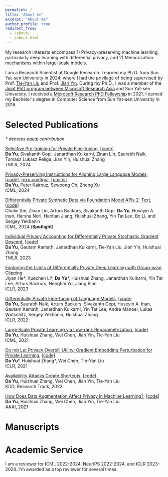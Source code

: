 ```yaml
---
permalink: /
title: "About me"
excerpt: "About me"
author_profile: true
redirect_from: 
  - /about/
  - /about.html
---
```


My research interests encompass 1) Privacy-preserving machine learning, particularly deep learning with differential privacy, and 2) Memorization mechanisms within large-scale models. 

I am a Research Scientist at Google Research. I earned my Ph.D. from Sun Yat-sen University in 2024, where I had the privilege of being supervised by Prof. [Tie-Yan Liu](https://scholar.google.com/citations?user=Nh832fgAAAAJ&hl=en) and Prof. [Jian Yin](https://openreview.net/profile?id=~Jian_Yin3). During my Ph.D., I was a member of the [Joint PhD program between Microsoft Research Asia](https://www.msra.cn/zh-cn/connections/academic-programs/joint-phd) and Sun Yat-sen University. I received a [Microsoft Research PhD Fellowship](https://www.microsoft.com/en-us/research/lab/microsoft-research-asia/articles/eleven-phd-students-are-awarded-the-2021-microsoft-research-asia-fellowship-award/) in 2021. I earned my Bachelor's degree in Computer Science from Sun Yat-sen University in 2019.




Selected Publications
======

*\* denotes equal contribution.*

[Selective Pre-training for Private Fine-tuning](https://arxiv.org/abs/2305.13865), [[code]](https://github.com/dayu11/selective_pretraining_for_private_finetuning)<br>
**Da Yu**, Sivakanth Gopi, Janardhan  Kulkarni, Zinan Lin, Saurabh Naik, Tomasz Lukasz Religa, Jian Yin, Huishuai Zhang<br>
TMLR, 2024

[Privacy-Preserving Instructions for Aligning Large Language Models](https://arxiv.org/abs/2402.13659), [[code]](https://github.com/google-research/google-research/tree/master/dp_instructions), [[exp configs]](https://drive.google.com/drive/folders/1ZM5xZoY7thFAhsp9qUDpyf-lJncnd7c5?usp=sharing), [[poster]](https://drive.google.com/file/d/1DMbadZWxfTWDcqkO7n6vultaRPUA5tEC/view?usp=sharing)<br>
**Da Yu**, Peter Kairouz, Sewoong Oh, Zheng Xu<br>
ICML, 2024

[Differentially Private Synthetic Data via Foundation Model APIs 2: Text](https://arxiv.org/abs/2403.01749), [[code]](https://github.com/AI-secure/aug-pe)<br>
Chulin Xie, Zinan Lin, Arturs Backurs, Sivakanth Gopi, **Da Yu**, Huseyin A Inan, Harsha Nori, Haotian Jiang, Huishuai Zhang, Yin Tat Lee, Bo Li, and Sergey Yekhanin<br>
ICML, 2024 (**Spotlight**)

[Individual Privacy Accounting for Differentially Private Stochastic Gradient Descent](https://arxiv.org/abs/2206.02617), [[code]](https://github.com/dayu11/individual_privacy_of_DPSGD)<br>
**Da Yu**, Gautam Kamath, Janardhan Kulkarni, Tie-Yan Liu, Jian Yin, Huishuai Zhang<br>
TMLR, 2023
    
[Exploring the Limits of Differentially Private Deep Learning with Group-wise Clipping](https://openreview.net/pdf?id=oze0clVGPeX)<br>
Jiyan He\*, Xuechen Li\*, **Da Yu**\*, Huishuai Zhang, Janardhan Kulkarni, Yin Tat Lee, Arturs Backurs, Nenghai Yu, Jiang Bian<br>
ICLR, 2023

[Differentially Private Fine-tuning of Language Models](https://arxiv.org/abs/2110.06500), [[code]](https://github.com/huseyinatahaninan/Differentially-Private-Fine-tuning-of-Language-Models)<br>
**Da Yu**, Saurabh Naik, Arturs Backurs, Sivakanth Gopi, Huseyin A. Inan, Gautam Kamath, Janardhan Kulkarni, Yin Tat Lee, Andre Manoel, Lukas Wutschitz, Sergey Yekhanin, Huishuai Zhang<br>
ICLR, 2022

[Large Scale Private Learning via Low-rank Reparametrization](https://arxiv.org/abs/2106.09352), [[code]](https://github.com/dayu11/Differentially-Private-Deep-Learning)<br>
**Da Yu**, Huishuai Zhang, Wei Chen, Jian Yin, Tie-Yan Liu<br>
ICML, 2021

[Do not Let Privacy Overbill Utility: Gradient Embedding Perturbation for Private Learning](https://arxiv.org/abs/2102.12677), [[code]](https://github.com/dayu11/Differentially-Private-Deep-Learning/tree/main/vision/GEP)<br>
**Da Yu**\*, Huishuai Zhang\*, Wei Chen, Tie-Yan Liu<br>
ICLR, 2021

[Availability Attacks Create Shortcuts](https://arxiv.org/abs/2111.00898), [[code]](https://github.com/dayu11/Availability-Attacks-Create-Shortcuts)<br>
**Da Yu**, Huishuai Zhang, Wei Chen, Jian Yin, Tie-Yan Liu<br>
KDD, Research Track, 2022

[How Does Data Augmentation Affect Privacy in Machine Learning?](https://arxiv.org/abs/2007.10567), [[code]](https://github.com/dayu11/MI_with_DA)<br>
**Da Yu**, Huishuai Zhang, Wei Chen, Jian Yin, Tie-Yan Liu<br>
AAAI, 2021

Manuscripts
======



Academic Service
======
I am a reviewer for ICML 2022-2024, NeurIPS 2022-2024, and ICLR 2023-2024. I'm awarded as a top reviewer for several times.

